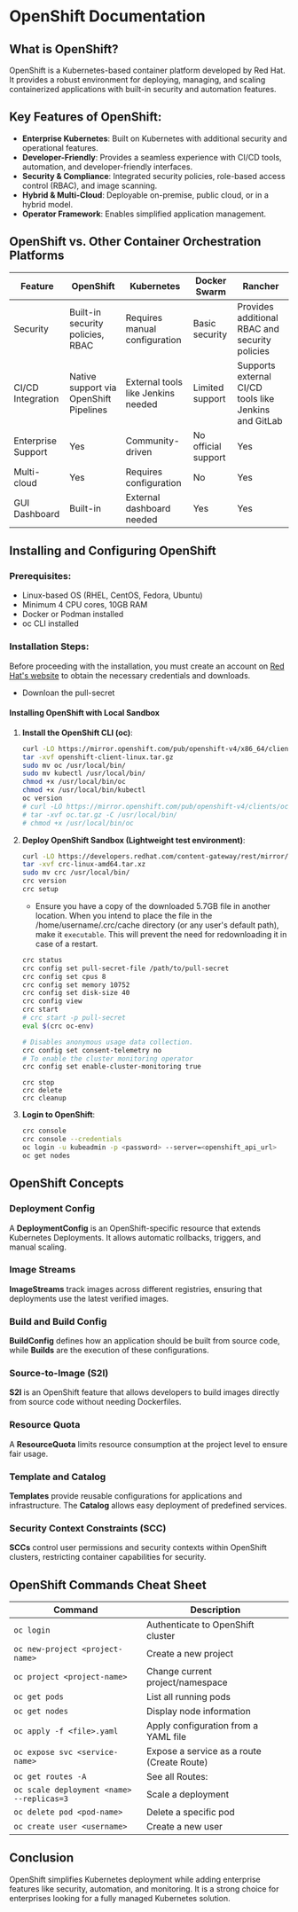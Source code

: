 # OpenShift Documentation

## What is OpenShift?
OpenShift is a Kubernetes-based container platform developed by Red Hat. It provides a robust environment for deploying, managing, and scaling containerized applications with built-in security and automation features.

## Key Features of OpenShift:
- **Enterprise Kubernetes**: Built on Kubernetes with additional security and operational features.
- **Developer-Friendly**: Provides a seamless experience with CI/CD tools, automation, and developer-friendly interfaces.
- **Security & Compliance**: Integrated security policies, role-based access control (RBAC), and image scanning.
- **Hybrid & Multi-Cloud**: Deployable on-premise, public cloud, or in a hybrid model.
- **Operator Framework**: Enables simplified application management.

## OpenShift vs. Other Container Orchestration Platforms

| Feature             | OpenShift                           | Kubernetes                          | Docker Swarm | Rancher |
|---------------------|----------------------------------|----------------------------------|--------------|---------|
| Security           | Built-in security policies, RBAC | Requires manual configuration  | Basic security | Provides additional RBAC and security policies |
| CI/CD Integration  | Native support via OpenShift Pipelines | External tools like Jenkins needed | Limited support | Supports external CI/CD tools like Jenkins and GitLab |
| Enterprise Support | Yes                              | Community-driven                 | No official support | Yes |
| Multi-cloud        | Yes                              | Requires configuration           | No | Yes |
| GUI Dashboard      | Built-in                          | External dashboard needed       | Yes | Yes |

## Installing and Configuring OpenShift

### Prerequisites:
- Linux-based OS (RHEL, CentOS, Fedora, Ubuntu)
- Minimum 4 CPU cores, 10GB RAM
- Docker or Podman installed
- oc CLI installed

### Installation Steps:
Before proceeding with the installation, you must create an account on [Red Hat's website](https://access.redhat.com/) to obtain the necessary credentials and downloads.
* Downloan the pull-secret
#### Installing OpenShift with Local Sandbox
1. **Install the OpenShift CLI (oc)**:
   ```sh
   curl -LO https://mirror.openshift.com/pub/openshift-v4/x86_64/clients/ocp/stable/openshift-client-linux.tar.gz
   tar -xvf openshift-client-linux.tar.gz
   sudo mv oc /usr/local/bin/
   sudo mv kubectl /usr/local/bin/
   chmod +x /usr/local/bin/oc
   chmod +x /usr/local/bin/kubectl
   oc version
   # curl -LO https://mirror.openshift.com/pub/openshift-v4/clients/oc/latest/linux/oc.tar.gz
   # tar -xvf oc.tar.gz -C /usr/local/bin/
   # chmod +x /usr/local/bin/oc
   ```
2. **Deploy OpenShift Sandbox (Lightweight test environment)**:
   ```sh
   curl -LO https://developers.redhat.com/content-gateway/rest/mirror/pub/openshift-v4/clients/crc/latest/crc-linux-amd64.tar.xz
   tar -xvf crc-linux-amd64.tar.xz
   sudo mv crc /usr/local/bin/
   crc version
   crc setup
   ```
   * Ensure you have a copy of the downloaded 5.7GB file in another location. When you intend to place the file in the /home/username/.crc/cache directory (or any user's default path), make it `executable`. This will prevent the need for redownloading it in case of a restart.
   ```bash
   crc status
   crc config set pull-secret-file /path/to/pull-secret
   crc config set cpus 8
   crc config set memory 10752
   crc config set disk-size 40
   crc config view
   crc start
   # crc start -p pull-secret
   eval $(crc oc-env)
   ```
   ```bash
   # Disables anonymous usage data collection.
   crc config set consent-telemetry no
   # To enable the cluster monitoring operator
   crc config set enable-cluster-monitoring true
   ```
   ```
   crc stop
   crc delete
   crc cleanup
   ```
3. **Login to OpenShift**:
   ```sh
   crc console
   crc console --credentials
   oc login -u kubeadmin -p <password> --server=<openshift_api_url>
   oc get nodes
   ```

## OpenShift Concepts
### Deployment Config
A **DeploymentConfig** is an OpenShift-specific resource that extends Kubernetes Deployments. It allows automatic rollbacks, triggers, and manual scaling.

### Image Streams
**ImageStreams** track images across different registries, ensuring that deployments use the latest verified images.

### Build and Build Config
**BuildConfig** defines how an application should be built from source code, while **Builds** are the execution of these configurations.

### Source-to-Image (S2I)
**S2I** is an OpenShift feature that allows developers to build images directly from source code without needing Dockerfiles.

### Resource Quota
A **ResourceQuota** limits resource consumption at the project level to ensure fair usage.

### Template and Catalog
**Templates** provide reusable configurations for applications and infrastructure. The **Catalog** allows easy deployment of predefined services.

### Security Context Constraints (SCC)
**SCCs** control user permissions and security contexts within OpenShift clusters, restricting container capabilities for security.

## OpenShift Commands Cheat Sheet

| Command | Description |
|---------|-------------|
| `oc login` | Authenticate to OpenShift cluster |
| `oc new-project <project-name>` | Create a new project |
| `oc project <project-name>` | Change current project/namespace |
| `oc get pods` | List all running pods |
| `oc get nodes` | Display node information |
| `oc apply -f <file>.yaml` | Apply configuration from a YAML file |
| `oc expose svc <service-name>` | Expose a service as a route (Create Route) |
| `oc get routes -A` | See all Routes: |
| `oc scale deployment <name> --replicas=3` | Scale a deployment |
| `oc delete pod <pod-name>` | Delete a specific pod |
| `oc create user <username>` | Create a new user |

## Conclusion
OpenShift simplifies Kubernetes deployment while adding enterprise features like security, automation, and monitoring. It is a strong choice for enterprises looking for a fully managed Kubernetes solution.
